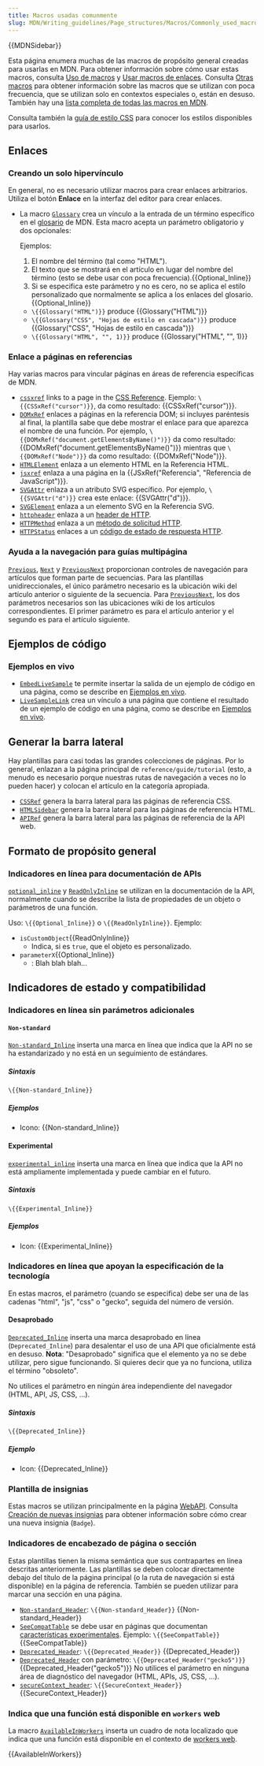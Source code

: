 ```yaml
---
title: Macros usadas comunmente
slug: MDN/Writing_guidelines/Page_structures/Macros/Commonly_used_macros
---
```


{{MDNSidebar}}

Esta página enumera muchas de las macros de propósito general creadas para usarlas en MDN. Para obtener información sobre cómo usar estas macros, consulta [Uso de macros](/es/docs/MDN/Writing_guidelines/Page_structures/Macros/Commonly_used_macros) y [Usar macros de enlaces](/es/docs/MDN/Contribute/Editor/Links#Usar_macros_de_enlaces). Consulta [Otras macros](/es/docs/MDN/Writing_guidelines/Page_structures/Macros/Other) para obtener información sobre las macros que se utilizan con poca frecuencia, que se utilizan solo en contextos especiales o, están en desuso. También hay una [lista completa de todas las macros en MDN](/es/dashboards/macros).

Consulta también la [guía de estilo CSS](/es/docs/MDN/Writing_guidelines/Howto/Markdown_in_MDN) para conocer los estilos disponibles para usarlos.

## Enlaces

### Creando un solo hipervínculo

En general, no es necesario utilizar macros para crear enlaces arbitrarios. Utiliza el botón **Enlace** en la interfaz del editor para crear enlaces.

- La macro [`Glossary`](https://github.com/mdn/yari/tree/main/kumascript/macros/Glossary.ejs) crea un vínculo a la entrada de un término específico en el [glosario](/es/docs/Glossary) de MDN. Esta macro acepta un parámetro obligatorio y dos opcionales:

  Ejemplos:
  1. El nombre del término (tal como "HTML").
  2. El texto que se mostrará en el artículo en lugar del nombre del término (esto se debe usar con poca frecuencia).{{Optional_Inline}}
  3. Si se especifica este parámetro y no es cero, no se aplica el estilo personalizado que normalmente se aplica a los enlaces del glosario.{{Optional_Inline}}
  - `\{{Glossary("HTML")}}` produce {{Glossary("HTML")}}
  - `\{{Glossary("CSS", "Hojas de estilo en cascada")}}` produce {{Glossary("CSS", "Hojas de estilo en cascada")}}
  - `\{{Glossary("HTML", "", 1)}}` produce {{Glossary("HTML", "", 1)}}

### Enlace a páginas en referencias

Hay varias macros para vincular páginas en áreas de referencia específicas de MDN.

- [`cssxref`](https://github.com/mdn/yari/tree/main/kumascript/macros/cssxref.ejs) links to a page in the [CSS Reference](/es/docs/Web/CSS/Reference).
  Ejemplo: `\{{CSSxRef("cursor")}}`, da como resultado: {{CSSxRef("cursor")}}.
- [`DOMxRef`](https://github.com/mdn/yari/tree/main/kumascript/macros/DOMxRef.ejs) enlaces a páginas en la referencia DOM; si incluyes paréntesis al final, la plantilla sabe que debe mostrar el enlace para que aparezca el nombre de una función. Por ejemplo, `\{{DOMxRef("document.getElementsByName()")}}` da como resultado: {{DOMxRef("document.getElementsByName()")}} mientras que `\{{DOMxRef("Node")}}` da como resultado: {{DOMxRef("Node")}}.
- [`HTMLElement`](https://github.com/mdn/yari/tree/main/kumascript/macros/HTMLElement.ejs) enlaza a un elemento HTML en la Referencia HTML.
- [`jsxref`](https://github.com/mdn/yari/tree/main/kumascript/macros/jsxref.ejs) enlaza a una página en la {{JSxRef("Referencia", "Referencia de JavaScript")}}.
- [`SVGAttr`](https://github.com/mdn/yari/tree/main/kumascript/macros/SVGAttr.ejs) enlaza a un atributo SVG específico. Por ejemplo, `\{{SVGAttr("d")}}` crea este enlace: {{SVGAttr("d")}}.
- [`SVGElement`](https://github.com/mdn/yari/tree/main/kumascript/macros/SVGElement.ejs) enlaza a un elemento SVG en la Referencia SVG.
- [`httpheader`](https://github.com/mdn/yari/tree/main/kumascript/macros/httpheader.ejs) enlaza a un [header de HTTP](/es/docs/Web/HTTP/Reference/Headers).
- [`HTTPMethod`](https://github.com/mdn/yari/tree/main/kumascript/macros/HTTPMethod.ejs) enlaza a un [método de solicitud HTTP](/es/docs/Web/HTTP/Reference/Methods).
- [`HTTPStatus`](https://github.com/mdn/yari/tree/main/kumascript/macros/HTTPStatus.ejs) enlaces a un [código de estado de respuesta HTTP](/es/docs/Web/HTTP/Reference/Status).

### Ayuda a la navegación para guías multipágina

[`Previous`](https://github.com/mdn/yari/tree/main/kumascript/macros/Previous.ejs), [`Next`](https://github.com/mdn/yari/tree/main/kumascript/macros/Next.ejs) y [`PreviousNext`](https://github.com/mdn/yari/tree/main/kumascript/macros/PreviousNext.ejs) proporcionan controles de navegación para artículos que forman parte de secuencias. Para las plantillas unidireccionales, el único parámetro necesario es la ubicación wiki del artículo anterior o siguiente de la secuencia. Para [`PreviousNext`](https://github.com/mdn/yari/tree/main/kumascript/macros/PreviousNext.ejs), los dos parámetros necesarios son las ubicaciones wiki de los artículos correspondientes. El primer parámetro es para el artículo anterior y el segundo es para el artículo siguiente.

## Ejemplos de código

### Ejemplos en vivo

- [`EmbedLiveSample`](https://github.com/mdn/yari/tree/main/kumascript/macros/EmbedLiveSample.ejs) te permite insertar la salida de un ejemplo de código en una página, como se describe en [Ejemplos en vivo](/es/docs/MDN/Writing_guidelines/Page_structures/Live_samples).
- [`LiveSampleLink`](https://github.com/mdn/yari/tree/main/kumascript/macros/LiveSampleLink.ejs) crea un vínculo a una página que contiene el resultado de un ejemplo de código en una página, como se describe en [Ejemplos en vivo](/es/docs/MDN/Writing_guidelines/Page_structures/Live_samples).

## Generar la barra lateral

Hay plantillas para casi todas las grandes colecciones de páginas. Por lo general, enlazan a la página principal de `reference/guide/tutorial` (esto, a menudo es necesario porque nuestras rutas de navegación a veces no lo pueden hacer) y colocan el artículo en la categoría apropiada.

- [`CSSRef`](https://github.com/mdn/yari/tree/main/kumascript/macros/CSSRef.ejs) genera la barra lateral para las páginas de referencia CSS.
- [`HTMLSidebar`](https://github.com/mdn/yari/tree/main/kumascript/macros/HTMLSidebar.ejs) genera la barra lateral para las páginas de referencia HTML.
- [`APIRef`](https://github.com/mdn/yari/tree/main/kumascript/macros/APIRef.ejs) genera la barra lateral para las páginas de referencia de la API web.

## Formato de propósito general

### Indicadores en línea para documentación de APIs

[`optional_inline`](https://github.com/mdn/yari/tree/main/kumascript/macros/optional_inline.ejs) y [`ReadOnlyInline`](https://github.com/mdn/yari/tree/main/kumascript/macros/ReadOnlyInline.ejs) se utilizan en la documentación de la API, normalmente cuando se describe la lista de propiedades de un objeto o parámetros de una función.

Uso: `\{{Optional_Inline}}` o `\{{ReadOnlyInline}}`. Ejemplo:

- `isCustomObject`{{ReadOnlyInline}}
  - Indica, si es `true`, que el objeto es personalizado.
- `parameterX`{{Optional_Inline}}
  - : Blah blah blah...

## Indicadores de estado y compatibilidad

### Indicadores en línea sin parámetros adicionales

#### `Non-standard`

[`Non-standard_Inline`](https://github.com/mdn/yari/tree/main/kumascript/macros/Non-standard_Inline.ejs) inserta una marca en línea que indica que la API no se ha estandarizado y no está en un seguimiento de estándares.

##### Sintaxis

`\{{Non-standard_Inline}}`

##### Ejemplos

- Icono: {{Non-standard_Inline}}

#### Experimental

[`experimental_inline`](https://github.com/mdn/yari/tree/main/kumascript/macros/experimental_inline.ejs) inserta una marca en línea que indica que la API no está ampliamente implementada y puede cambiar en el futuro.

##### Sintaxis

`\{{Experimental_Inline}}`

##### Ejemplos

- Icon: {{Experimental_Inline}}

### Indicadores en línea que apoyan la especificación de la tecnología

En estas macros, el parámetro (cuando se especifica) debe ser una de las cadenas "html", "js", "css" o "gecko", seguida del número de versión.

#### Desaprobado

[`Deprecated_Inline`](https://github.com/mdn/yari/tree/main/kumascript/macros/Deprecated_Inline.ejs) inserta una marca desaprobado en línea (`Deprecated_Inline`) para desalentar el uso de una API que oficialmente está en desuso. **Nota**: "Desaprobado" significa que el elemento ya no se debe utilizar, pero sigue funcionando. Si quieres decir que ya no funciona, utiliza el término "obsoleto".

No utilices el parámetro en ningún área independiente del navegador (HTML, API, JS, CSS, …).

##### Sintaxis

`\{{Deprecated_Inline}}`

##### Ejemplo

- Icon: {{Deprecated_Inline}}

### Plantilla de insignias

Estas macros se utilizan principalmente en la página [WebAPI](/es/docs/Web/API). Consulta [Creación de nuevas insignias](#creación_de_nuevas_insignias) para obtener información sobre cómo crear una nueva insignia (`Badge`).

### Indicadores de encabezado de página o sección

Estas plantillas tienen la misma semántica que sus contrapartes en línea descritas anteriormente. Las plantillas se deben colocar directamente debajo del título de la página principal (o la ruta de navegación si está disponible) en la página de referencia. También se pueden utilizar para marcar una sección en una página.

- [`Non-standard_Header`](https://github.com/mdn/yari/tree/main/kumascript/macros/Non-standard_Header.ejs): `\{{Non-standard_Header}}` {{Non-standard_Header}}
- [`SeeCompatTable`](https://github.com/mdn/yari/tree/main/kumascript/macros/SeeCompatTable.ejs) se debe usar en páginas que documentan [características experimentales](/es/docs/MDN/Writing_guidelines/Experimental_deprecated_obsolete#experimental). Ejemplo: `\{{SeeCompatTable}}` {{SeeCompatTable}}
- [`Deprecated_Header`](https://github.com/mdn/yari/tree/main/kumascript/macros/Deprecated_Header.ejs): `\{{Deprecated_Header}}` {{Deprecated_Header}}
- [`Deprecated_Header`](https://github.com/mdn/yari/tree/main/kumascript/macros/Deprecated_Header.ejs) con parámetro: `\{{Deprecated_Header("gecko5")}}` {{Deprecated_Header("gecko5")}} No utilices el parámetro en ninguna área de diagnóstico del navegador (HTML, APIs, JS, CSS, …).
- [`secureContext_header`](https://github.com/mdn/yari/tree/main/kumascript/macros/secureContext_header.ejs): `\{{SecureContext_Header}}` {{SecureContext_Header}}

### Indica que una función está disponible en `workers` web

La macro [`AvailableInWorkers`](https://github.com/mdn/yari/tree/main/kumascript/macros/AvailableInWorkers.ejs) inserta un cuadro de nota localizado que indica que una función está disponible en el contexto de [workers web](/es/docs/Web/API/Web_Workers_API).

{{AvailableInWorkers}}
